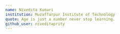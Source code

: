 ```yaml
---
name: Nivedita Kumari
institution: Muzaffarpur Institute of Technology
quote: Age is just a number never stop learning.
github_user: niveditaprity
---
```


